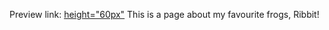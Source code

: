 Preview link: [height="60px"](https://k00lka.github.io/First-task/)
This is a page about my favourite frogs, Ribbit!
